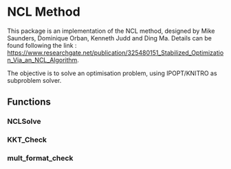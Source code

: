 # NCL Method

This package is an implementation of the NCL method, designed by Mike Saunders, Dominique Orban, Kenneth Judd and Ding Ma. Details can be found following the link : https://www.researchgate.net/publication/325480151_Stabilized_Optimization_Via_an_NCL_Algorithm.

The objective is to solve an optimisation problem, using IPOPT/KNITRO as subproblem solver.



## Functions

### NCLSolve

### KKT_Check

### mult_format_check